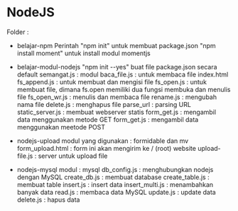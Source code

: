 # NodeJS
Folder :
* belajar-npm
  Perintah "npm init" untuk membuat package.json
  "npm install moment" untuk install modul momentjs
  
 * belajar-modul-nodejs
  "npm init --yes" buat file package.json secara default
  semangat.js : modul
  baca_file.js : untuk membaca file index.html
  fs_append.js : untuk membuat dan mengisi file
  fs_open.js : untuk membuat file, dimana fs.open memiliki dua fungsi membuka dan menulis file
  fs_open_wr.js : menulis dan membaca file
  rename.js : mengubah nama file
  delete.js : menghapus file
  parse_url : parsing URL
  static_server.js : membuat webserver statis
  form_get.js : mengambil data menggunakan metode GET
  form_get.js : mengambil data menggunakan meetode POST
  
* nodejs-upload
  modul yang digunakan : formidable dan mv
  form_upload.html : form ini akan mengirim ke / (root) website
  upload-file.js : server untuk upload file
  
* nodejs-mysql
  modul : mysql
  db_config.js : menghubungkan nodejs dengan MySQL
  create_db.js : membuat database
  create_table.js : membuat table
  insert.js : insert data
  insert_multi.js : menambahkan banyak data
  read.js : membaca data MySQL
  update.js : update data
  delete.js : hapus data
  
